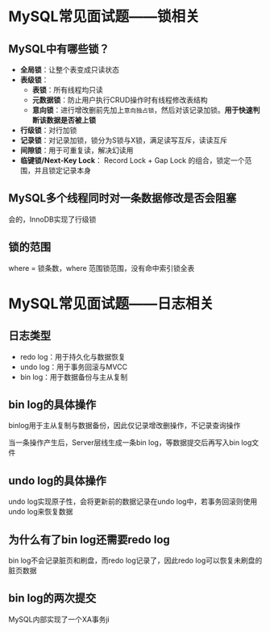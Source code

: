 # MySQL常见面试题——锁相关

## MySQL中有哪些锁？

- **全局锁**：让整个表变成只读状态
- **表级锁**：
	- **表锁**：所有线程均只读
	- **元数据锁**：防止用户执行CRUD操作时有线程修改表结构
	- **意向锁**：进行增改删前先加上`意向独占锁`，然后对该记录加锁。**用于快速判断该数据是否被上锁**
- **行级锁**：对行加锁
- **记录锁**：对记录加锁，锁分为S锁与X锁，满足读写互斥，读读互斥
- **间隙锁**：用于可重复读，解决幻读用
- **临键锁/Next-Key Lock**： Record Lock + Gap Lock 的组合，锁定一个范围，并且锁定记录本身

## MySQL多个线程同时对一条数据修改是否会阻塞

会的，InnoDB实现了行级锁

## 锁的范围

where = 锁条数，where 范围锁范围，没有命中索引锁全表

# MySQL常见面试题——日志相关

## 日志类型

- redo log：用于持久化与数据恢复
- undo log：用于事务回滚与MVCC
- bin log：用于数据备份与主从复制

## bin log的具体操作

binlog用于主从复制与数据备份，因此仅记录增改删操作，不记录查询操作

当一条操作产生后，Server层线生成一条bin log，等数据提交后再写入bin log文件

## undo log的具体操作

undo log实现原子性，会将更新前的数据记录在undo log中，若事务回滚则使用undo log来恢复数据

## 为什么有了bin log还需要redo log

bin log不会记录脏页和刷盘，而redo log记录了，因此redo log可以恢复未刷盘的脏页数据

## bin log的两次提交

MySQL内部实现了一个XA事务ji
